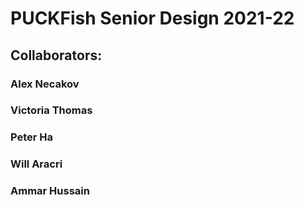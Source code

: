 # PUCKFish Senior Design 2021-22
## Collaborators: 
### Alex Necakov
### Victoria Thomas
### Peter Ha
### Will Aracri
### Ammar Hussain

